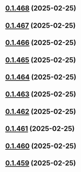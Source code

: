 ## [0.1.468](https://github.com/binary-braids/terraform-oracle/compare/v0.1.467...v0.1.468) (2025-02-25)



## [0.1.467](https://github.com/binary-braids/terraform-oracle/compare/v0.1.466...v0.1.467) (2025-02-25)



## [0.1.466](https://github.com/binary-braids/terraform-oracle/compare/v0.1.465...v0.1.466) (2025-02-25)



## [0.1.465](https://github.com/binary-braids/terraform-oracle/compare/v0.1.464...v0.1.465) (2025-02-25)



## [0.1.464](https://github.com/binary-braids/terraform-oracle/compare/v0.1.463...v0.1.464) (2025-02-25)



## [0.1.463](https://github.com/binary-braids/terraform-oracle/compare/v0.1.462...v0.1.463) (2025-02-25)



## [0.1.462](https://github.com/binary-braids/terraform-oracle/compare/v0.1.461...v0.1.462) (2025-02-25)



## [0.1.461](https://github.com/binary-braids/terraform-oracle/compare/v0.1.460...v0.1.461) (2025-02-25)



## [0.1.460](https://github.com/binary-braids/terraform-oracle/compare/v0.1.459...v0.1.460) (2025-02-25)



## [0.1.459](https://github.com/binary-braids/terraform-oracle/compare/v0.1.458...v0.1.459) (2025-02-25)



